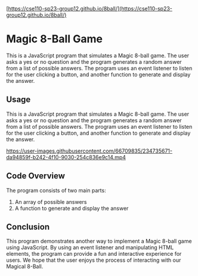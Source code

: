 [https://cse110-sp23-group12.github.io/8ball/](https://cse110-sp23-group12.github.io/8ball/)

# Magic 8-Ball Game
This is a JavaScript program that simulates a Magic 8-ball game. The user asks a yes or no question and the program generates a random answer from a list of possible answers. The program uses an event listener to listen for the user clicking a button, and another function to generate and display the answer.

## Usage
This is a JavaScript program that simulates a Magic 8-ball game. The user asks a yes or no question and the program generates a random answer from a list of possible answers. The program uses an event listener to listen for the user clicking a button, and another function to generate and display the answer.

https://user-images.githubusercontent.com/66709835/234735671-da94859f-b242-4f10-9030-254c836e9c14.mp4


## Code Overview
The program consists of two main parts:
1. An array of possible answers
2. A function to generate and display the answer

## Conclusion
This program demonstrates another way to implement a Magic 8-ball game using JavaScript. By using an event listener and manipulating HTML elements, the program can provide a fun and interactive experience for users. We hope that the user enjoys the process of interacting with our Magical 8-Ball.
